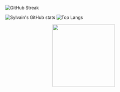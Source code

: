 
  ![GitHub Streak](https://github-readme-streak-stats.herokuapp.com?user=Sylvain-Valvassori&theme=react&hide_border=true&ring=FFFFFF)

![Sylvain's GitHub stats](https://github-readme-stats.vercel.app/api?username=Sylvain-Valvassori&show_icons=true&theme=react)
![Top Langs](https://github-readme-stats.vercel.app/api/top-langs/?username=Sylvain-Valvassori&langs_count=10&theme=react)


<p align="center">
  <img width="200" src="![GitHub Streak](https://github-readme-streak-stats.herokuapp.com?user=Sylvain-Valvassori&theme=react&hide_border=true&ring=FFFFFF)" alt="">
</p>


